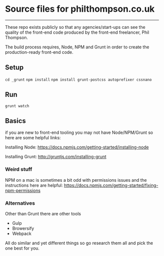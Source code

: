 # Source files for philthompson.co.uk
---

These repo exists publicly so that any agencies/start-ups can see the quality of the front-end code produced by the front-end freelancer, Phil Thompson.

The build process requires, Node, NPM and Grunt in order to create the production-ready front-end code.

## Setup
`cd _grunt`
`npm install`
`npm install grunt-postcss autoprefixer cssnano`

## Run
`grunt watch`


## Basics

if you are new to front-end tooling you may not have Node/NPM/Grunt so here are some helpful links:

Installing Node:
https://docs.npmjs.com/getting-started/installing-node

Installing Grunt:
http://gruntjs.com/installing-grunt

### Weird stuff
NPM on a mac is sometimes a bit odd with permissions issues and the instructions here are helpful:
https://docs.npmjs.com/getting-started/fixing-npm-permissions

### Alternatives
Other than Grunt there are other tools
* Gulp
* Browersify
* Webpack

All do similar and yet different things so go research them all and pick the one best for you.

